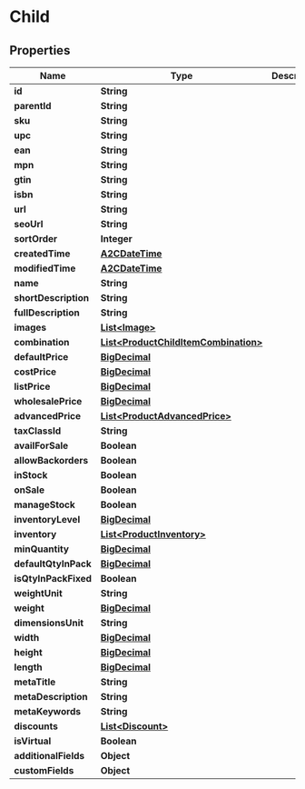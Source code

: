 

# Child

## Properties

Name | Type | Description | Notes
------------ | ------------- | ------------- | -------------
**id** | **String** |  |  [optional]
**parentId** | **String** |  |  [optional]
**sku** | **String** |  |  [optional]
**upc** | **String** |  |  [optional]
**ean** | **String** |  |  [optional]
**mpn** | **String** |  |  [optional]
**gtin** | **String** |  |  [optional]
**isbn** | **String** |  |  [optional]
**url** | **String** |  |  [optional]
**seoUrl** | **String** |  |  [optional]
**sortOrder** | **Integer** |  |  [optional]
**createdTime** | [**A2CDateTime**](A2CDateTime.md) |  |  [optional]
**modifiedTime** | [**A2CDateTime**](A2CDateTime.md) |  |  [optional]
**name** | **String** |  |  [optional]
**shortDescription** | **String** |  |  [optional]
**fullDescription** | **String** |  |  [optional]
**images** | [**List&lt;Image&gt;**](Image.md) |  |  [optional]
**combination** | [**List&lt;ProductChildItemCombination&gt;**](ProductChildItemCombination.md) |  |  [optional]
**defaultPrice** | [**BigDecimal**](BigDecimal.md) |  |  [optional]
**costPrice** | [**BigDecimal**](BigDecimal.md) |  |  [optional]
**listPrice** | [**BigDecimal**](BigDecimal.md) |  |  [optional]
**wholesalePrice** | [**BigDecimal**](BigDecimal.md) |  |  [optional]
**advancedPrice** | [**List&lt;ProductAdvancedPrice&gt;**](ProductAdvancedPrice.md) |  |  [optional]
**taxClassId** | **String** |  |  [optional]
**availForSale** | **Boolean** |  |  [optional]
**allowBackorders** | **Boolean** |  |  [optional]
**inStock** | **Boolean** |  |  [optional]
**onSale** | **Boolean** |  |  [optional]
**manageStock** | **Boolean** |  |  [optional]
**inventoryLevel** | [**BigDecimal**](BigDecimal.md) |  |  [optional]
**inventory** | [**List&lt;ProductInventory&gt;**](ProductInventory.md) |  |  [optional]
**minQuantity** | [**BigDecimal**](BigDecimal.md) |  |  [optional]
**defaultQtyInPack** | [**BigDecimal**](BigDecimal.md) |  |  [optional]
**isQtyInPackFixed** | **Boolean** |  |  [optional]
**weightUnit** | **String** |  |  [optional]
**weight** | [**BigDecimal**](BigDecimal.md) |  |  [optional]
**dimensionsUnit** | **String** |  |  [optional]
**width** | [**BigDecimal**](BigDecimal.md) |  |  [optional]
**height** | [**BigDecimal**](BigDecimal.md) |  |  [optional]
**length** | [**BigDecimal**](BigDecimal.md) |  |  [optional]
**metaTitle** | **String** |  |  [optional]
**metaDescription** | **String** |  |  [optional]
**metaKeywords** | **String** |  |  [optional]
**discounts** | [**List&lt;Discount&gt;**](Discount.md) |  |  [optional]
**isVirtual** | **Boolean** |  |  [optional]
**additionalFields** | **Object** |  |  [optional]
**customFields** | **Object** |  |  [optional]




